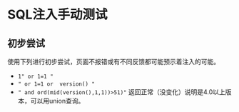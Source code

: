 # SQL注入手动测试

## 初步尝试

使用下列进行初步尝试，页面不报错或有不同反馈都可能预示着注入的可能。

- ```1" or 1=1 "```
- ```" or 1=1 or  version() "``` 
- ```" and ord(mid(version(),1,1))>51)"``` 返回正常（没变化）说明是4.0以上版本，可以用union查询。